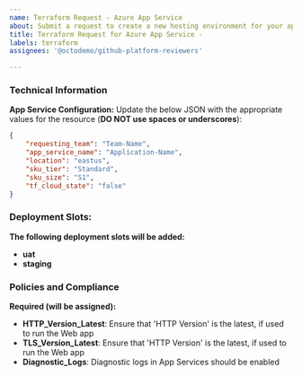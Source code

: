```yaml
---
name: Terraform Request - Azure App Service
about: Submit a request to create a new hosting environment for your app
title: Terraform Request for Azure App Service - 
labels: terraform
assignees: '@octodemo/github-platform-reviewers'

---
```


### Technical Information
**App Service Configuration:**
Update the below JSON with the appropriate values for the resource (**DO NOT use spaces or underscores**):

```json
{
    "requesting_team": "Team-Name",
    "app_service_name": "Application-Name",
    "location": "eastus",
    "sku_tier": "Standard",
    "sku_size": "S1",
    "tf_cloud_state": "false"
} 
```

### Deployment Slots:
**The following deployment slots will be added:**
- **uat**
- **staging**

### Policies and Compliance
**Required (will be assigned):**
- **HTTP_Version_Latest**: Ensure that 'HTTP Version' is the latest, if used to run the Web app
- **TLS_Version_Latest**: Ensure that 'HTTP Version' is the latest, if used to run the Web app
- **Diagnostic_Logs**: Diagnostic logs in App Services should be enabled
